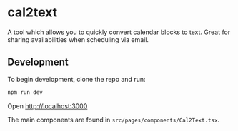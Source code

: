 # cal2text
A tool which allows you to quickly convert calendar blocks to text. Great for sharing availabilities when scheduling via email.

## Development

To begin development, clone the repo and run:
```bash
npm run dev
```
Open [http://localhost:3000](http://localhost:3000)

The main components are found in `src/pages/components/Cal2Text.tsx`.